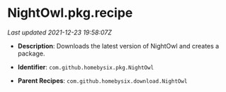 # NightOwl.pkg.recipe

_Last updated 2021-12-23 19:58:07Z_

- **Description**: Downloads the latest version of NightOwl and creates a package.

- **Identifier**: `com.github.homebysix.pkg.NightOwl`

- **Parent Recipes**: `com.github.homebysix.download.NightOwl`